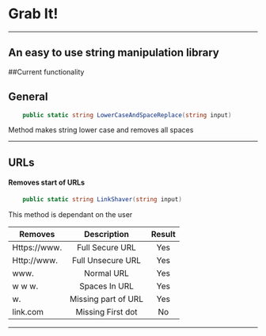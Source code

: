 ﻿
# Grab It!
___
## An easy to use string manipulation library

##Current functionality

## General

```c#
    public static string LowerCaseAndSpaceReplace(string input)
```
Method makes string lower case and removes all spaces
___
## URLs

#### Removes start of URLs

```c#
    public static string LinkShaver(string input)
```
This method is dependant on the user 

| Removes        | Description | Result |
| ------------- |:------------:| :----: |
| Https://www. |Full Secure URL |  Yes  |
| Http://www.  |Full Unsecure URL| Yes  |
| www.         |Normal URL     |  Yes   |
| w w w.       |Spaces In URL  |  Yes   |
| w.          |Missing part of URL| Yes |
| link.com     |Missing First dot| No  |
___